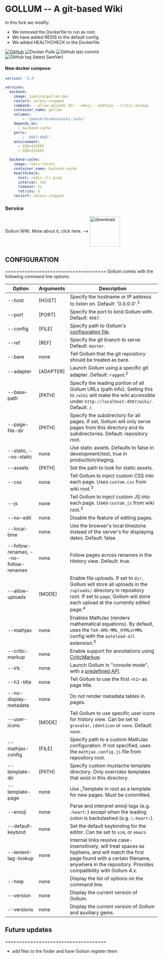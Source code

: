 GOLLUM -- A git-based Wiki
====================================
In this fork we modify:
- We removed the Dockerfile to run as root.
- We have added REDIS to the default config.
- We added HEALTHCHECK to the Dockerfile.

[![GitHub](https://img.shields.io/static/v1.svg?color=blue&labelColor=555555&logoColor=ffffff&style=for-the-badge&label=JuanRodenas&message=GitHub&logo=github)](https://github.com/JuanRodenas "view the source for all of our repositories.")
![Docker Pulls](https://img.shields.io/docker/pulls/juanico/gollum?logo=docker&style=for-the-badge)
![GitHub last commit](https://img.shields.io/github/last-commit/JuanRodenas/gollum?color=blue&logo=Github&style=for-the-badge)
![GitHub tag (latest SemVer)](https://img.shields.io/github/v/tag/JuanRodenas/gollum?label=versi%C3%B3n&logo=GITHUB&style=for-the-badge)

#### New docker compose:
```yaml
version: '3.3'

services:
  backend:
    image: juanico/gollum:dev
    restart: unless-stopped
    command: --allow-uploads dir --emoji --mathjax --critic-markup
    container_name: gollum
    volumes:
        - '/patch/to/data/wiki:/wiki'
    depends_on:
      - backend-cache
    ports:
        - '4567:4567'
    environment:
      - UID=${UID}
      - GID=${GID}

  backend-cache:
    image: redis:latest
    container_name: backend-cache
    healthcheck:
      test: redis-cli ping
      interval: 10s
      timeout: 5s
      retries: 5
    restart: unless-stopped
```

### Service
Gollum WIKI. More about it, click here. -->
<a title="WIKI" href="https://github.com/gollum/gollum/wiki"><img src="https://upload.wikimedia.org/wikipedia/commons/2/2f/Wikitext.png" alt="download" width="100" align="center" /></a>

## CONFIGURATION
====================================
Gollum comes with the following command line options:

| Option            | Arguments | Description |
| ----------------- | --------- | ----------- |
| --host            | [HOST]    | Specify the hostname or IP address to listen on. Default: '0.0.0.0'.<sup>1</sup> |
| --port            | [PORT]    | Specify the port to bind Gollum with. Default: `4567`. |
| --config          | [FILE]    | Specify path to Gollum's [configuration file](#Config-file). |
| --ref             | [REF]     | Specify the git branch to serve. Default: `master`. |
| --bare            | none      | Tell Gollum that the git repository should be treated as bare. |
| --adapter         | [ADAPTER] | Launch Gollum using a specific git adapter. Default: `rugged`.<sup>2</sup> |
| --base-path       | [PATH]    | Specify the leading portion of all Gollum URLs (path info). Setting this to `/wiki` will make the wiki accessible under `http://localhost:4567/wiki/`. Default: `/`. |
| --page-file-dir   | [PATH]    | Specify the subdirectory for all pages. If set, Gollum will only serve pages from this directory and its subdirectories. Default: repository root. |
| --static, --no-static | none  | Use static assets. Defaults to false in development/test,  true in production/staging. |
| --assets          |  [PATH]   | Set the path to look for static assets. |
| --css             | none      | Tell Gollum to inject custom CSS into each page. Uses `custom.css` from wiki root.<sup>3</sup> |
| --js              | none      | Tell Gollum to inject custom JS into each page. Uses `custom.js` from wiki root.<sup>3</sup> |
| --no-edit         | none      | Disable the feature of editing pages. |
| --local-time | none      | Use the browser's local timezone instead of the server's for displaying dates. Default: false.
| --follow-renames, --no-follow-renames  | none      | Follow pages across renames in the History view. Default: true.
| --allow-uploads   | [MODE]    | Enable file uploads. If set to `dir`, Gollum will store all uploads in the `/uploads/` directory in repository root. If set to `page`, Gollum will store each upload at the currently edited page.<sup>4</sup> |
| --mathjax         | none      | Enables MathJax (renders mathematical equations). By default, uses the `TeX-AMS-MML_HTMLorMML` config with the `autoload-all` extension.<sup>5</sup> |
| --critic-markup   | none      | Enable support for annotations using [CriticMarkup](http://criticmarkup.com/). |
| --irb             | none      | Launch Gollum in "console mode", with a [predefined API](https://github.com/gollum/gollum-lib/). |
| --h1-title        | none      | Tell Gollum to use the first `<h1>` as page title. |
| --no-display-metadata | none  | Do not render metadata tables in pages. |
| --user-icons      | [MODE]    | Tell Gollum to use specific user icons for history view. Can be set to `gravatar`, `identicon` or `none`. Default: `none`. |
| --mathjax-config  | [FILE]    | Specify path to a custom MathJax configuration. If not specified, uses the `mathjax.config.js` file from repository root. |
| --template-dir    | [PATH]    | Specify custom mustache template directory. Only overrides templates that exist in this directory. |
| --template-page   | none      | Use _Template in root as a template for new pages. Must be committed. |
| --emoji           | none      | Parse and interpret emoji tags (e.g. `:heart:`) except when the leading colon is backslashed (e.g. `\:heart:`). |
| --default-keybind | none      | Set the default keybinding for the editor. Can be set to `vim`, or `emacs`. |
| --lenient-tag-lookup | none | Internal links resolve case-insensitively, will treat spaces as hyphens, and will match the first page found with a certain filename, anywhere in the repository. Provides compatibility with Gollum 4.x. |
| --help            | none      | Display the list of options on the command line. |
| --version         | none      | Display the current version of Gollum. |
| --versions        | none      | Display the current version of Gollum and auxiliary gems. |

## Future updates
====================================
- add files to the folder and have Gollum register them
